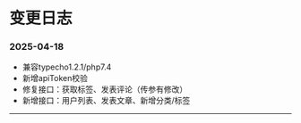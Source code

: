 # 变更日志

### 2025-04-18
- 兼容typecho1.2.1/php7.4
- 新增apiToken校验
- 修复接口：获取标签、发表评论（传参有修改）
- 新增接口：用户列表、发表文章、新增分类/标签
------
